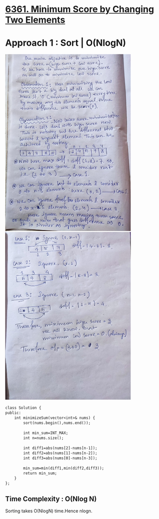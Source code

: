# <a href="https://leetcode.com/problems/minimum-score-by-changing-two-elements/">6361. Minimum Score by Changing Two Elements</a>

# Approach 1 : Sort | O(NlogN)

<img src="img/6361_1.png" width="400px">
<img src="img/6361_2.png" width="400px">

```
class Solution {
public:
    int minimizeSum(vector<int>& nums) {
        sort(nums.begin(),nums.end());
        
        int min_sum=INT_MAX;
        int n=nums.size();

        int diff1=abs(nums[2]-nums[n-1]);
        int diff2=abs(nums[1]-nums[n-2]);
        int diff3=abs(nums[0]-nums[n-3]);
        
        min_sum=min(diff1,min(diff2,diff3));
        return min_sum;
    }
};
```
## Time Complexity : O(Nlog N)
Sorting takes O(NlogN) time.Hence nlogn.